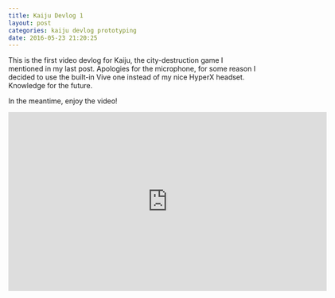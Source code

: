 ```yaml
---
title: Kaiju Devlog 1
layout: post
categories: kaiju devlog prototyping
date: 2016-05-23 21:20:25
---
```


This is the first video devlog for Kaiju, the city-destruction game I mentioned in my last post.  Apologies for the microphone, for some reason I decided to use the built-in Vive one instead of my nice HyperX headset.  Knowledge for the future.

In the meantime, enjoy the video!

<iframe width="640" height="360" src="https://www.youtube.com/embed/JTxR1Bl1uBw" frameborder="0" allowfullscreen></iframe>